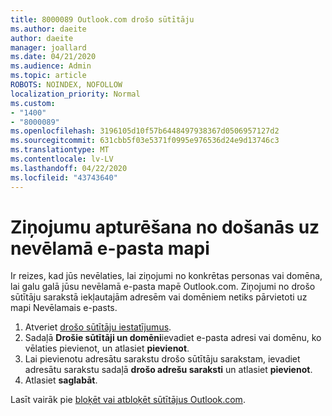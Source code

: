 ```yaml
---
title: 8000089 Outlook.com drošo sūtītāju
ms.author: daeite
author: daeite
manager: joallard
ms.date: 04/21/2020
ms.audience: Admin
ms.topic: article
ROBOTS: NOINDEX, NOFOLLOW
localization_priority: Normal
ms.custom:
- "1400"
- "8000089"
ms.openlocfilehash: 3196105d10f57b6448497938367d0506957127d2
ms.sourcegitcommit: 631cbb5f03e5371f0995e976536d24e9d13746c3
ms.translationtype: MT
ms.contentlocale: lv-LV
ms.lasthandoff: 04/22/2020
ms.locfileid: "43743640"
---
```

# <a name="stop-messages-from-going-into-your-junk-email-folder"></a>Ziņojumu apturēšana no došanās uz nevēlamā e-pasta mapi

Ir reizes, kad jūs nevēlaties, lai ziņojumi no konkrētas personas vai domēna, lai galu galā jūsu nevēlamā e-pasta mapē Outlook.com. Ziņojumi no drošo sūtītāju sarakstā iekļautajām adresēm vai domēniem netiks pārvietoti uz mapi Nevēlamais e-pasts.

1. Atveriet [drošo sūtītāju iestatījumus](https://go.microsoft.com/fwlink/?linkid=2035804).
2. Sadaļā **Drošie sūtītāji un domēni**ievadiet e-pasta adresi vai domēnu, ko vēlaties pievienot, un atlasiet **pievienot**.
3. Lai pievienotu adresātu sarakstu drošo sūtītāju sarakstam, ievadiet adresātu sarakstu sadaļā **drošo adrešu saraksti** un atlasiet **pievienot**.
4. Atlasiet **saglabāt**.

Lasīt vairāk pie [bloķēt vai atbloķēt sūtītājus Outlook.com](https://support.office.com/article/afba1c94-77bb-4f50-8b85-057cf52f4d5e?wt.mc_id=Office_Outlook_com_Alchemy).